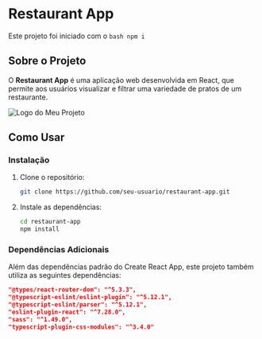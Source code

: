 # Restaurant App

Este projeto foi iniciado com o ```bash
    npm i
    ```

## Sobre o Projeto

O **Restaurant App** é uma aplicação web desenvolvida em React, que permite aos usuários visualizar e filtrar uma variedade de pratos de um restaurante.

![Logo do Meu Projeto](https://github.com//Matheus1415/restaurante/raw/main/pasta-da-imagem/imagem.png)

## Como Usar

### Instalação

1. Clone o repositório:
    ```bash
    git clone https://github.com/seu-usuario/restaurant-app.git
    ```

2. Instale as dependências:
    ```bash
    cd restaurant-app
    npm install
    ```

### Dependências Adicionais

Além das dependências padrão do Create React App, este projeto também utiliza as seguintes dependências:

```json
"@types/react-router-dom": "^5.3.3",
"@typescript-eslint/eslint-plugin": "^5.12.1",
"@typescript-eslint/parser": "^5.12.1",
"eslint-plugin-react": "^7.28.0",
"sass": "^1.49.0",
"typescript-plugin-css-modules": "^3.4.0"
